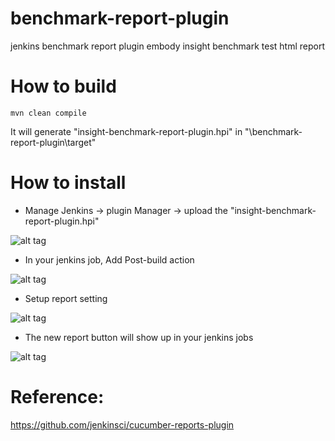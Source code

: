 # benchmark-report-plugin
jenkins benchmark report plugin embody insight benchmark test html report

# How to build
```
mvn clean compile
```
It will generate "insight-benchmark-report-plugin.hpi" in "\benchmark-report-plugin\target"

# How to install
+ Manage Jenkins -> plugin Manager -> upload the "insight-benchmark-report-plugin.hpi" 

![alt tag](http://drive.google.com/uc?export=view&id=0B7LGjD8XYmuueDZPRDBnVmhBZEE)


+ In your jenkins job, Add Post-build action 

![alt tag](http://drive.google.com/uc?export=view&id=0B7LGjD8XYmuuZElZREJvdzlkUUk)


+ Setup report setting

![alt tag](http://drive.google.com/uc?export=view&id=0B7LGjD8XYmuuSnpJdFo1dDBaSTg)


+ The new report button will show up in your jenkins jobs

![alt tag](http://drive.google.com/uc?export=view&id=0B7LGjD8XYmuuOXFwYmJ5blF2Rnc)



# Reference:
https://github.com/jenkinsci/cucumber-reports-plugin
